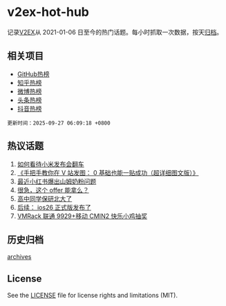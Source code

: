 # v2ex-hot-hub

 记录[V2EX](https://www.v2ex.com/)从 2021-01-06 日至今的热门话题。每小时抓取一次数据，按天[归档](archives)。
 
 ## 相关项目

- [GitHub热榜](https://github.com/lonnyzhang423/github-hot-hub)
- [知乎热榜](https://github.com/lonnyzhang423/zhihu-hot-hub)
- [微博热榜](https://github.com/lonnyzhang423/weibo-hot-hub)
- [头条热榜](https://github.com/lonnyzhang423/toutiao-hot-hub)
- [抖音热榜](https://github.com/lonnyzhang423/douyin-hot-hub)


 `更新时间：2025-09-27 06:09:18 +0800`

## 热议话题

1. [如何看待小米发布会翻车](https://www.v2ex.com/t/1161896)
1. [《手把手教你在 V 站发图： 0 基础也能一贴成功（超详细图文版）》](https://www.v2ex.com/t/1161898)
1. [最近小红书爆出山姆奶粉问题](https://www.v2ex.com/t/1161914)
1. [很急，这个 offer 能拿么？](https://www.v2ex.com/t/1161908)
1. [高中同学保研北大了](https://www.v2ex.com/t/1161939)
1. [后续： ios26 正式版发布了](https://www.v2ex.com/t/1161911)
1. [VMRack 联通 9929+移动 CMIN2 快乐小鸡抽奖](https://www.v2ex.com/t/1161955)

## 历史归档

[archives](archives)

## License

See the [LICENSE](LICENSE) file for license rights and limitations (MIT).

